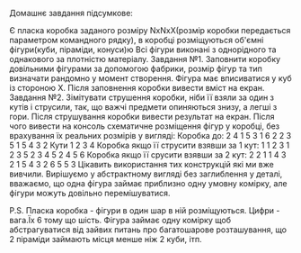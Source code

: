 Домашнє завдання підсумкове:

Є пласка коробка заданого розміру NxNхX(розмір коробки передається параметром командного рядку), в коробці розміщуються об'ємні фігури(куби, піраміди, конуси)ю Всі фігури виконані з однорідного та однакового за плотністю матеріалу.
Завдання №1. Заповнити коробку довільними фігурами за допомогою фабрики, розмір фігур та тип визначати рандомно у момент створення. Фігура має вписиватися у куб із стороною X. Після заповнення коробки вивести вміст на екран.
Завдання №2. Зімітувати струшення коробки, ніби її взяли за один з кутів і струсили, так, що важчі предмети опиняються знизу, а легші з гори.
Після струшування коробки вивести результат на екран.
Після чого вивести на консоль схематичне розміщення фігур у коробці, без врахування їх реальних розмірів у вигляді:
Коробка до:
2 4 1 5
3 1 6 2
2 3 5 1
5 4 3 2
Кути
1 2
3 4
Коробка якщо її струсити взявши за 1 кут:
1 1 2 3
1 2 3 5
2 3 4 5
2 4 5 6
Коробка якщо її срусити взявши за 2 кут:
2 2 1 1
4 3 2 1
5 4 3 2
6 5 5 3
Цікавить використання тих конструкцій які ми вже вивчили. Вирішуємо у абстрактному вигляді без заглиблення у деталі, вважаємо, що одна фігура займає приблизно одну умовну комірку, але фігури можуть довільно перемішуватися.

P.S. Пласка коробка - фігури в один шар в ній розміщуються.
     Цифри - вага.Їх 6 тому що шість.
     Фігура займає одну комірку щоб абстрагуватися від зайвих питань про багатошарове розташування, що 2 піраміди займають місця менше ніж 2 куби, ітп.